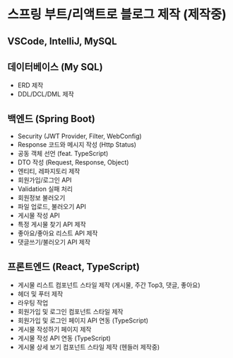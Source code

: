 # 스프링 부트/리액트로 블로그 제작 (제작중)
## VSCode, IntelliJ, MySQL

## 데이터베이스 (My SQL)
- ERD 제작
- DDL/DCL/DML 제작

## 백엔드 (Spring Boot)
- Security (JWT Provider, Filter, WebConfig)
- Response 코드와 메시지 작성 (Http Status)
- 공동 객체 선언 (feat. TypeScript)
- DTO 작성 (Request, Response, Object)
- 엔티티, 레파지토리 제작
- 회원가입/로그인 API
- Validation 실패 처리
- 회원정보 불러오기
- 파일 업로드, 불러오기 API
- 게시물 작성 API
- 특정 게시물 찾기 API 제작
- 좋아요/좋아요 리스트 API 제작
- 댓글쓰기/불러오기 API 제작

## 프론트엔드 (React, TypeScript)
- 게시물 리스트 컴포넌트 스타일 제작 (게시물, 주간 Top3, 댓글, 좋아요)
- 헤더 및 푸터 제작 
- 라우팅 작업
- 회원가입 및 로그인 컴포넌트 스타일 제작
- 회원가입 및 로그인 페이지 API 연동 (TypeScript)
- 게시물 작성하기 페이지 제작
- 게시물 작성 API 연동 (TypeScript)
- 게시물 상세 보기 컴포넌트 스타일 제작 (헨들러 제작중)
